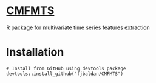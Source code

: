 # [CMFMTS](https://fjbaldan.github.io/CMFMTS)
R package for multivariate time series features extraction

# Installation

```
# Install from GitHub using devtools package
devtools::install_github("fjbaldan/CMFMTS")
```
